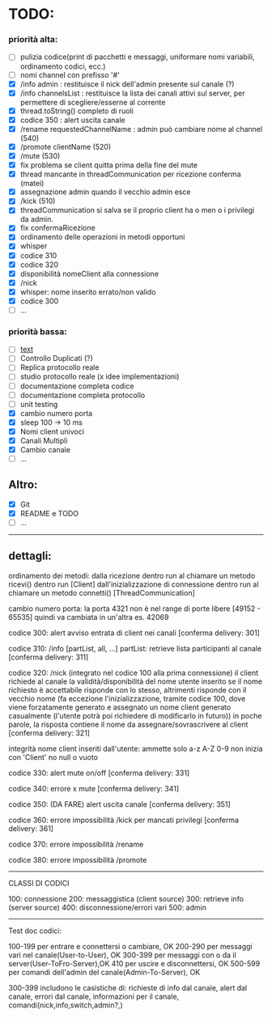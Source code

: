 # TODO:
### priorità alta:
- [ ] pulizia codice(print di pacchetti e messaggi, uniformare nomi variabili, ordinamento codici, ecc.)
- [ ] nomi channel con prefisso '#'
- [x] /info admin : restituisce il nick dell'admin presente sul canale (?)
- [x] /info channelsList : restituisce la lista dei canali attivi sul server, per permettere di scegliere/esserne al corrente
- [x] thread.toString() completo di ruoli
- [x] codice 350 : alert uscita canale
- [x] /rename requestedChannelName : admin può cambiare nome al channel (540)
- [x] /promote clientName (520)
- [x] /mute (530)
- [x] fix problema se client quitta prima della fine del mute
- [x] thread mancante in threadCommunication per ricezione conferma (matei)
- [x] assegnazione admin quando il vecchio admin esce
- [x] /kick (510)
- [x] threadCommunication si salva se il proprio client ha o men o i privilegi da admin.
- [x] fix confermaRicezione
- [x] ordinamento delle operazioni in metodi opportuni
- [x] whisper
- [x] codice 310
- [x] codice 320
- [x] disponibilità nomeClient alla connessione
- [x] /nick
- [x] whisper: nome inserito errato/non valido
- [x] codice 300
- [ ] ...

### priorità bassa:
- [ ] [text](https://github.com/inspircd/inspircd/releases/tag/v4.4.0)
- [ ] Controllo Duplicati (?)
- [ ] Replica protocollo reale
- [ ] studio protocollo reale (x idee implementazioni)
- [ ] documentazione completa codice
- [ ] documentazione completa protocollo
- [ ] unit testing
- [x] cambio numero porta
- [x] sleep 100 -> 10 ms
- [x] Nomi client univoci
- [x] Canali Multipli
- [x] Cambio canale
- [ ] ...

## Altro:
- [x] Git
- [x] README e TODO
- [ ] ...
  
---
## dettagli:
ordinamento dei metodi:
    dalla ricezione dentro run al chiamare un metodo ricevi() dentro run [Client]
    dall'inizializzazione di connessione dentro run al chiamare un metodo connetti() [ThreadCommunication]

cambio numero porta:
    la porta 4321 non è nel range di porte libere [49152 - 65535] quindi va cambiata in un'altra es. 42069

codice 300:
    alert avviso entrata di client nei canali
    [conferma delivery: 301]

codice 310:
    /info [partList, all, ...]
    partList: retrieve lista participanti al canale
    [conferma delivery: 311]

codice 320:
    /nick
    (integrato nel codice 100 alla prima connessione)
    il client richiede al canale la validità/disponibilità del nome utente inserito
    se il nome richiesto è accettabile risponde con lo stesso, altrimenti risponde con il vecchio nome
    (fa eccezione l'inizializzazione, tramite codice 100, dove viene forzatamente generato e assegnato un nome client generato casualmente (l'utente potrà poi richiedere di modificarlo in futuro))
    in poche parole, la risposta contiene il nome da assegnare/sovrascrivere al client
    [conferma delivery: 321]

integrità nome client inseriti dall'utente:
    ammette solo a-z A-Z 0-9
    non inizia con 'Client'
    no null o vuoto

codice 330:
    alert mute on/off
    [conferma delivery: 331]

codice 340:
    errore x mute
    [conferma delivery: 341]

codice 350: (DA FARE)
    alert uscita canale
    [conferma delivery: 351]

codice 360:
    errore impossibilità /kick per mancati privilegi
    [conferma delivery: 361]

codice 370:
    errore impossibilità /rename

codice 380:
    errore impossibilità /promote

---
CLASSI DI CODICI

100: connessione
200: messaggistica (client source)
300: retrieve info (server source)
400: disconnessione/errori vari
500: admin



-----
Test doc codici:

100-199 per entrare e connettersi o cambiare, OK
200-290 per messaggi vari nel canale(User-to-User), OK
300-399 per messaggi con o da il server(User-ToFro-Server),OK
410 per uscire e disconnettersi, OK
500-599 per comandi dell'admin del canale(Admin-To-Server), OK

300-399 includono le casistiche di:
richieste di info dal canale,
alert dal canale,
errori dal canale,
informazioni per il canale,
comandi(nick,info,switch,admin?,)